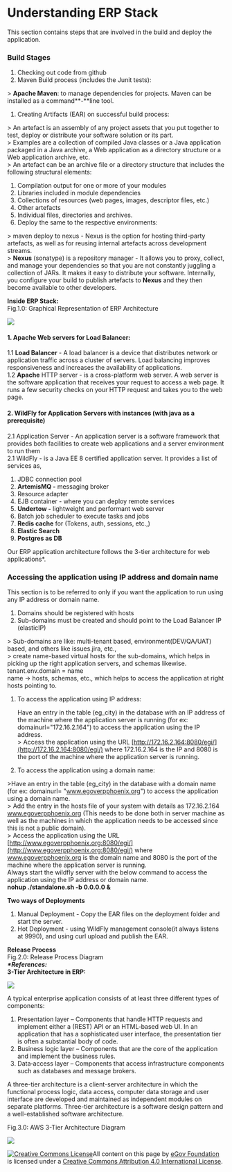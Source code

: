 # Understanding ERP Stack

This section contains steps that are involved in the build and deploy the application.

### **Build Stages**

1. Checking out code from github
2. Maven Build process (includes the Junit tests):

\> **Apache Maven**: to manage dependencies for projects. Maven can be installed as a command\*\*-\*\*line tool.

1. Creating Artifacts (EAR) on successful build process:

\> An artefact is an assembly of any project assets that you put together to test, deploy or distribute your software solution or its part.\
\> Examples are a collection of compiled Java classes or a Java application packaged in a Java archive, a Web application as a directory structure or a Web application archive, etc.\
\> An artefact can be an archive file or a directory structure that includes the following structural elements:

1. Compilation output for one or more of your modules
2. Libraries included in module dependencies
3. Collections of resources (web pages, images, descriptor files, etc.)
4. Other artefacts
5. Individual files, directories and archives.
6. Deploy the same to the respective environments:

\> maven deploy to nexus - Nexus is the option for hosting third-party artefacts, as well as for reusing internal artefacts across development streams.\
\> **Nexus** (sonatype) is a repository manager - It allows you to proxy, collect, and manage your dependencies so that you are not constantly juggling a collection of JARs. It makes it easy to distribute your software. Internally, you configure your build to publish artefacts to **Nexus** and they then become available to other developers.

**Inside ERP Stack:**\
Fig.1.0: Graphical Representation of ERP Architecture

![](https://digit-discuss.atlassian.net/wiki/download/thumbnails/8716301/worddav665bdb5f17de344bd1557562a65638e7.png?version=1\&modificationDate=1553666606212\&cacheVersion=1\&api=v2\&width=712\&height=405)

#### **1. Apache Web servers for Load Balancer**:

1.1 **Load Balancer** - A load balancer is a device that distributes network or application traffic across a cluster of servers. Load balancing improves responsiveness and increases the availability of applications.\
1.2 **Apache** HTTP server - is a cross-platform web server. A web server is the software application that receives your request to access a web page. It runs a few security checks on your HTTP request and takes you to the web page.

#### **2. WildFly for Application Servers** with instances (with java as a prerequisite)

2.1 Application Server - An application server is a software framework that provides both facilities to create web applications and a server environment to run them\
2.1 WildFly - is a Java EE 8 certified application server. It provides a list of services as,

1. JDBC connection pool
2. **ArtemisMQ -** messaging broker
3. Resource adapter
4. EJB container - where you can deploy remote services
5. **Undertow -** lightweight and performant web server
6. Batch job scheduler to execute tasks and jobs
7. **Redis cache** for (Tokens, auth, sessions, etc.,)
8. **Elastic Search**
9. **Postgres as DB**

Our ERP application architecture follows the 3-tier architecture for web applications\*.

### **Accessing the application using IP address and domain name**

This section is to be referred to only if you want the application to run using any IP address or domain name.

1. Domains should be registered with hosts
2. Sub-domains must be created and should point to the Load Balancer IP (elasticIP)

\> Sub-domains are like: multi-tenant based, environment(DEV/QA/UAT) based, and others like issues.jira, etc.,\
\> create name-based virtual hosts for the sub-domains, which helps in picking up the right application servers, and schemas likewise.\
tenant.env.domain = name\
name → hosts, schemas, etc., which helps to access the application at right hosts pointing to.

1.  To access the application using IP address:

    Have an entry in the table (eg\_city) in the database with an IP address of the machine where the application server is running (for ex: domainurl="172.16.2.164") to access the application using the IP address.\
    \> Access the application using the URL [http://172.16.2.164:8080/egi/](http://172.16.2.164:8080/egi/) where 172.16.2.164 is the IP and 8080 is the port of the machine where the application server is running.
2. To access the application using a domain name:

\>Have an entry in the table (eg\_city) in the database with a domain name (for ex: domainurl= "www.egoverpphoenix.org") to access the application using a domain name.\
\> Add the entry in the hosts file of your system with details as 172.16.2.164 www.egoverpphoenix.org (This needs to be done both in server machine as well as the machines in which the application needs to be accessed since this is not a public domain).\
\> Access the application using the URL [http://www.egoverpphoenix.org:8080/egi/](http://www.egoverpphoenix.org:8080/egi/) where www.egoverpphoenix.org is the domain name and 8080 is the port of the machine where the application server is running.\
Always start the wildfly server with the below command to access the application using the IP address or domain name.\
**nohup ./standalone.sh -b 0.0.0.0 &**

**Two ways of Deployments**

1. Manual Deployment - Copy the EAR files on the deployment folder and start the server.
2. Hot Deployment - using WildFly management console(it always listens at 9990), and using curl upload and publish the EAR.

**Release Process**\
Fig.2.0: Release Process Diagram\
_**\*References:**_\
**3-Tier Architecture in ERP:**

![](https://digit-discuss.atlassian.net/wiki/download/thumbnails/8716301/worddav50180a8c1ed02e7def72ed57ac5d09b6.png?version=1\&modificationDate=1553666609164\&cacheVersion=1\&api=v2\&width=624\&height=355)

A typical enterprise application consists of at least three different types of components:

1. Presentation layer – Components that handle HTTP requests and implement either a (REST) API or an HTML‑based web UI. In an application that has a sophisticated user interface, the presentation tier is often a substantial body of code.
2. Business logic layer – Components that are the core of the application and implement the business rules.
3. Data‑access layer – Components that access infrastructure components such as databases and message brokers.

A three-tier architecture is a client-server architecture in which the functional process logic, data access, computer data storage and user interface are developed and maintained as independent modules on separate platforms. Three-tier architecture is a software design pattern and a well-established software architecture.

Fig.3.0: AWS 3-Tier Architecture Diagram

![](https://digit-discuss.atlassian.net/wiki/download/thumbnails/8716301/worddav4faa0e315d2eb20c1297023c7aa65d51.png?version=1\&modificationDate=1553666611915\&cacheVersion=1\&api=v2\&width=649\&height=459)

[![Creative Commons License](https://i.creativecommons.org/l/by/4.0/80x15.png)​](http://creativecommons.org/licenses/by/4.0/)All content on this page by [eGov Foundation](https://egov.org.in/) is licensed under a [Creative Commons Attribution 4.0 International License](http://creativecommons.org/licenses/by/4.0/).
